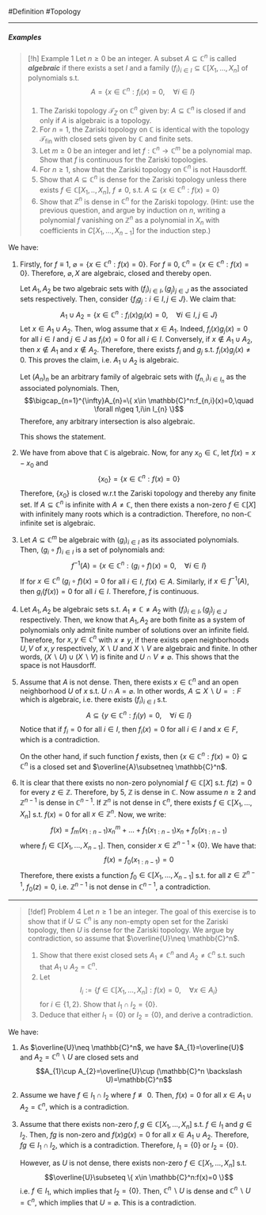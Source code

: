 
#Definition #Topology 

---
##### Examples
> [!h] Example 1
> Let $n\geq 0$ be an integer. A subset $A\subseteq \mathbb{C}^n$ is called ***algebraic*** if there exists a set $I$ and a family $(f_{i})_{i\in I}\subseteq\mathbb{C}[X_{1},\dots,X_{n}]$ of polynomials s.t. $$A=\{ x\in \mathbb{C}^n:f_{i}(x)=0,\quad \forall i\in I \}$$ 
> 1. The Zariski topology $\mathcal{T}_{Z}$ on $\mathbb{C}^n$ given by: $A\subseteq \mathbb{C}^n$ is closed if and only if $A$ is algebraic is a topology.
> 2. For $n=1$, the Zariski topology on $\mathbb{C}$ is identical with the topology $\mathcal{T}_{\text{fin}}$ with closed sets given by $\mathbb{C}$ and finite sets.
> 3. Let $m\geq 0$ be an integer and let $f:\mathbb{C}^n\to \mathbb{C}^m$ be a polynomial map. Show that $f$ is continuous for the Zariski topologies.
> 4. For $n\geq 1$, show that the Zariski topology on $\mathbb{C}^n$ is not Hausdorff.
> 5. Show that $A\subseteq \mathbb{C}^n$ is dense for the Zariski topology unless there exists $f\in \mathbb{C}[X_{1},..,X_{n}]$, $f\neq 0$, s.t. $A\subseteq \{ x\in \mathbb{C}^n:f(x)=0 \}$
> 6. Show that $\mathbb{Z}^n$ is dense in $\mathbb{C}^n$ for the Zariski topology. (Hint: use the previous question, and argue by induction on $n$, writing a polynomial $f$ vanishing on $\mathbb{Z}^n$ as a polynomial in $X_{n}$ with coefficients in $C[X_{1},\dots,X_{n-1}]$ for the induction step.)

We have:
1. Firstly, for $f\equiv{1}$, $\varnothing=\{ x\in \mathbb{C}^n:f(x)=0 \}$. For $f\equiv 0$, $\mathbb{C}^n=\{ x\in \mathbb{C}^n:f(x)=0 \}$. Therefore, $\varnothing,X$ are algebraic, closed and thereby open.
   
   Let $A_{1},A_{2}$ be two algebraic sets with $(f_{i})_{i\in I},(g_{j})_{j\in J}$ as the associated sets respectively. Then, consider $\{ f_{i}g_{j}: i\in I,j\in J \}$. We claim that:
   $$A_{1}\cup A_{2}=\{ x\in \mathbb{C}^n:f_{i}(x)g_{j}(x)=0,\quad \forall i\in I,j\in J \}$$Let $x\in A_{1}\cup A_{2}$. Then, wlog assume that $x\in A_{1}$. Indeed, $f_{i}(x)g_{j}(x)=0$ for all $i\in I$ and $j\in J$ as $f_{i}(x)=0$ for all $i\in I$. Conversely, if $x\notin A_{1}\cup A_{2}$, then $x\notin A_{1}$ and $x\notin A_{2}$. Therefore, there exists $f_{i}$ and $g_{j}$ s.t. $f_{i}(x)g_{j}(x)\neq 0$. This proves the claim, i.e. $A_{1}\cup A_{2}$ is algebraic.
   
   Let $(A_{n})_{n}$ be an arbitrary family of algebraic sets with $(f_{n,i})_{i\in I_{n}}$ as the associated polynomials. Then, $$\bigcap_{n=1}^{\infty}A_{n}=\{ x\in \mathbb{C}^n:f_{n,i}(x)=0,\quad \forall n\geq 1,i\in I_{n} \}$$Therefore, any arbitrary intersection is also algebraic.
   
   This shows the statement.
2. We have from above that $\mathbb{C}$ is algebraic. Now, for any $x_{0}\in \mathbb{C}$, let $f(x)=x-x_{0}$ and $$\{ x_{0} \}=\{ x\in \mathbb{C}^n:f(x)=0 \}$$Therefore, $\{ x_{0} \}$ is closed w.r.t the Zariski topology and thereby any finite set. If $A\subseteq \mathbb{C}^n$ is infinite with $A\neq \mathbb{C}$, then there exists a non-zero $f\in \mathbb{C}[X]$ with infinitely many roots which is a contradiction. Therefore, no non-$\mathbb{C}$ infinite set is algebraic.
3. Let $A\subseteq \mathbb{C}^m$ be algebraic with $(g_{i})_{i\in I}$ as its associated polynomials. Then, $(g_{i}\circ f)_{i\in I}$ is a set of polynomials and: $$f^{-1}(A)=\{ x\in \mathbb{C}^n:(g_{i}\circ f)(x)=0,\quad\forall i\in I \}$$If for $x\in \mathbb{C}^n$ $(g_{i}\circ f)(x)=0$ for all $i\in I$, $f(x)\in A$. Similarly, if $x\in f^{-1}(A)$, then $g_{i}(f(x))=0$ for all $i\in I$. Therefore, $f$ is continuous.
4. Let $A_{1},A_{2}$ be algebraic sets s.t. $A_{1}\neq \mathbb{C}\neq A_{2}$ with $(f_{i})_{i\in I},(g_{j})_{j\in J}$ respectively. Then, we know that $A_{1},A_{2}$ are both finite as a system of polynomials only admit finite number of solutions over an infinite field. Therefore, for $x,y\in \mathbb{C}^n$ with $x\neq y$, if there exists open neighborhoods $U,V$ of $x,y$ respectively, $X \backslash U$ and $X \backslash V$ are algebraic and finite. In other words, $(X \backslash U)\cup(X \backslash V)$ is finite and $U\cap V\neq \varnothing$. This shows that the space is not Hausdorff.
5. Assume that $A$ is not dense. Then, there exists $x\in \mathbb{C}^n$ and an open neighborhood $U$ of $x$ s.t. $U\cap A=\varnothing$. In other words, $A\subseteq X \backslash U=:F$ which is algebraic, i.e. there exists $(f_{i})_{i\in I}$ s.t. $$A\subseteq\{  y\in \mathbb{C}^n:f_{i}(y)=0,\quad \forall i\in I\}$$Notice that if $f_{i}=0$ for all $i\in I$, then $f_{i}(x)=0$ for all $i\in I$ and $x\in F$, which is a contradiction. 
   
   On the other hand, if such function $f$ exists, then $\{ x\in \mathbb{C}^n:f(x)=0 \}\subsetneq\mathbb{C}^n$ is a closed set and $\overline{A}\subsetneq \mathbb{C}^n$.
6. It is clear that there exists no non-zero polynomial $f\in \mathbb{C}[X]$ s.t. $f(z)=0$ for every $z\in \mathbb{Z}$. Therefore, by 5, $\mathbb{Z}$ is dense in $\mathbb{C}$. Now assume $n\geq 2$ and $\mathbb{Z}^{n-1}$ is dense in $\mathbb{C}^{n-1}$. If $\mathbb{Z}^{n}$ is not dense in $\mathbb{C}^n$, there exists $f\in \mathbb{C}[X_{1},\dots,X_{n}]$ s.t. $f(x)=0$ for all $x\in \mathbb{Z}^n$. Now, we write: $$f(x)=f_{m}(x_{1:n-1})x_{n}^{m}+\dots+f_{1}(x_{1:n-1})x_{n}+f_{0}(x_{1:n-1})$$ where $f_{i}\in \mathbb{C}[X_{1},\dots,X_{n-1}]$. Then, consider $x\in \mathbb{Z}^{n-1}\times \{ 0 \}$. We have that: $$f(x)=f_{0}(x_{1:n-1})=0$$ Therefore, there exists a function $f_{0}\in \mathbb{C}[X_{1},\dots,X_{n-1}]$ s.t. for all $z\in \mathbb{Z}^{n-1}$, $f_{0}(z)=0$, i.e. $\mathbb{Z}^{n-1}$ is not dense in $\mathbb{C}^{n-1}$, a contradiction.
---
> [!def] Problem 4
> Let $n\geq 1$ be an integer. The goal of this exercise is to show that if $U\subseteq \mathbb{C}^n$ is any non-empty open set for the Zariski topology, then $U$ is dense for the Zariski topology. We argue by contradiction, so assume that $\overline{U}\neq \mathbb{C}^n$.
> 1. Show that there exist closed sets $A_{1}\neq \mathbb{C}^n$ and $A_{2}\neq \mathbb{C}^n$ s.t. such that $A_{1}\cup A_{2}=\mathbb{C}^n$.
> 2. Let $$I_{i}:=\{ f\in\mathbb{C}[X_{1},\dots,X_{n}]:f(x)=0,\quad \forall x\in A_{i} \}$$ for $i\in \{ 1,2 \}$. Show that $I_{1}\cap I_{2}=\{ 0 \}$. 
> 3. Deduce that either $I_{1}=\{ 0 \}$ or $I_{2}=\{ 0 \}$, and derive a contradiction.

We have:
1. As $\overline{U}\neq \mathbb{C}^n$, we have $A_{1}=\overline{U}$ and $A_{2}= \mathbb{C}^n \backslash U$ are closed sets and $$A_{1}\cup A_{2}=\overline{U}\cup (\mathbb{C}^n \backslash U)=\mathbb{C}^n$$
2. Assume we have $f\in I_{1}\cap I_{2}$ where $f\not\equiv 0$. Then, $f(x)=0$ for all $x\in A_{1}\cup A_{2}=\mathbb{C}^n$, which is a contradiction.
3. Assume that there exists non-zero $f,g\in \mathbb{C}[X_{1},\dots,X_{n}]$ s.t. $f\in I_{1}$ and $g\in I_{2}$. Then, $fg$ is non-zero and $f(x)g(x)=0$ for all $x\in A_{1}\cup A_{2}$. Therefore, $fg\in I_{1}\cap I_{2}$, which is a contradiction. Therefore, $I_{1}=\{ 0 \}$ or $I_{2}=\{ 0 \}$.
   
   However, as $U$ is not dense, there exists non-zero $f\in \mathbb{C}[X_{1},\dots,X_{n}]$ s.t. $$\overline{U}\subseteq \{ x\in \mathbb{C}^n:f(x)=0 \}$$i.e. $f\in I_{1}$, which implies that $I_{2}=\{ 0 \}$. Then, $\mathbb{C}^n \backslash U$ is dense and $\mathbb{C}^n \backslash U = \mathbb{C}^n$, which implies that $U=\varnothing$. This is a contradiction.